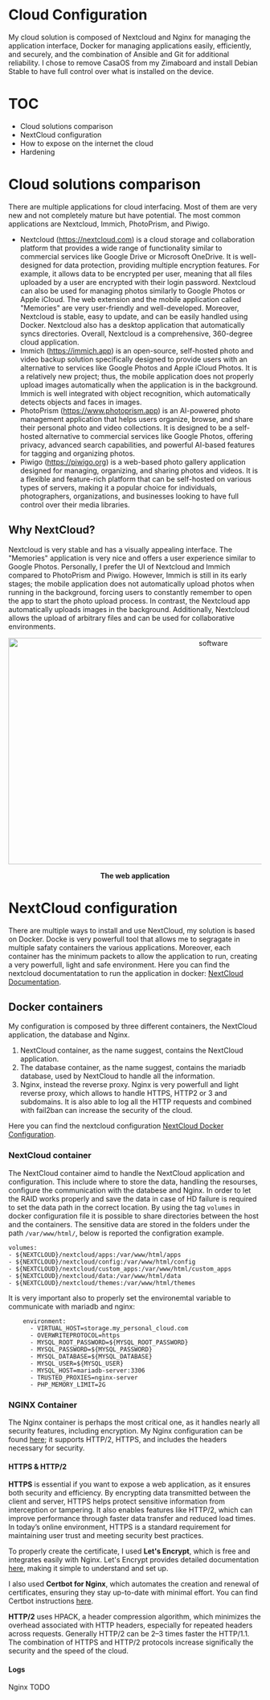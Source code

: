 # Cloud Configuration
My cloud solution is composed of Nextcloud and Nginx for managing the application interface, Docker for managing applications easily, efficiently, and securely, and the combination of Ansible and Git for additional reliability. I chose to remove CasaOS from my Zimaboard and install Debian Stable to have full control over what is installed on the device.

# TOC
 - Cloud solutions comparison
 - NextCloud configuration
 - How to expose on the internet the cloud
 - Hardening

# Cloud solutions comparison
There are multiple applications for cloud interfacing. Most of them are very new and not completely mature but have potential. The most common applications are Nextcloud, Immich, PhotoPrism, and Piwigo.
- Nextcloud (https://nextcloud.com) is a cloud storage and collaboration platform that provides a wide range of functionality similar to commercial services like Google Drive or Microsoft OneDrive. It is well-designed for data protection, providing multiple encryption features. For example, it allows data to be encrypted per user, meaning that all files uploaded by a user are encrypted with their login password. Nextcloud can also be used for managing photos similarly to Google Photos or Apple iCloud. The web extension and the mobile application called "Memories" are very user-friendly and well-developed. Moreover, Nextcloud is stable, easy to update, and can be easily handled using Docker. Nextcloud also has a desktop application that automatically syncs directories. Overall, Nextcloud is a comprehensive, 360-degree cloud application.
- Immich (https://immich.app) is an open-source, self-hosted photo and video backup solution specifically designed to provide users with an alternative to services like Google Photos and Apple iCloud Photos. It is a relatively new project; thus, the mobile application does not properly upload images automatically when the application is in the background. Immich is well integrated with object recognition, which automatically detects objects and faces in images.
- PhotoPrism (https://www.photoprism.app) is an AI-powered photo management application that helps users organize, browse, and share their personal photo and video collections. It is designed to be a self-hosted alternative to commercial services like Google Photos, offering privacy, advanced search capabilities, and powerful AI-based features for tagging and organizing photos.
- Piwigo (https://piwigo.org) is a web-based photo gallery application designed for managing, organizing, and sharing photos and videos. It is a flexible and feature-rich platform that can be self-hosted on various types of servers, making it a popular choice for individuals, photographers, organizations, and businesses looking to have full control over their media libraries.
   
## Why NextCloud?
Nextcloud is very stable and has a visually appealing interface. The "Memories" application is very nice and offers a user experience similar to Google Photos. Personally, I prefer the UI of Nextcloud and Immich compared to PhotoPrism and Piwigo. However, Immich is still in its early stages; the mobile application does not automatically upload photos when running in the background, forcing users to constantly remember to open the app to start the photo upload process. In contrast, the Nextcloud app automatically uploads images in the background. Additionally, Nextcloud allows the upload of arbitrary files and can be used for collaborative environments.

<div align="center">
<img src="https://github.com/user-attachments/assets/c3577dba-a823-40bc-9805-79d246b62d02" alt="software" width="800" height="450">
<p><b>The web application</b></p>
</div>

# NextCloud configuration
There are multiple ways to install and use NextCloud, my solution is based on Docker. Docke is very powerfull tool that allows me to segragate in multiple safaty containers the various applications. Moreover, each container has the minimum packets to allow the application to run, creating a very powerfull, light and safe environment. Here you can find the nextcloud documentatation to run the application in docker: [NextCloud Documentation](https://docs.nextcloud.com/server/latest/admin_manual/office/example-docker.html). 

## Docker containers
My configuration is composed by three different containers, the NextCloud application, the database and Nginx.
1. NextCloud container, as the name suggest, contains the NextCloud application.
2. The database container, as the name suggest, contains the mariadb database, used by NextCloud to handle all the information.
3. Nginx, instead the reverse proxy. Nginx is very powerfull and light reverse proxy, which allows to handle HTTPS, HTTP2 or 3 and subdomains. It is also able to log all the HTTP requests and combined with fail2ban can increase the security of the cloud.

Here you can find the nextcloud configuration [NextCloud Docker Configuration](https://github.com/dariosharp/selfCloudTips/tree/main/cloud-configuration/nextcloud-dockers). 

### NextCloud container
The NextCloud container aimd to handle the NextCloud application and configuration. This include where to store the data, handling the resourses, configure the communication with the databese and Nginx.
In order to let the RAID works properly and save the data in case of HD failure is required to set the data path in the correct location. By using the tag `volumes` in docker configuration file it is possible to share directories between the host and the containers. The sensitive data are stored in the folders under the path `/var/www/html/`, below is reported the configration example. 
```
volumes:
- ${NEXTCLOUD}/nextcloud/apps:/var/www/html/apps
- ${NEXTCLOUD}/nextcloud/config:/var/www/html/config
- ${NEXTCLOUD}/nextcloud/custom_apps:/var/www/html/custom_apps
- ${NEXTCLOUD}/nextcloud/data:/var/www/html/data
- ${NEXTCLOUD}/nextcloud/themes:/var/www/html/themes
```

It is very important also to properly set the environemtal variable to communicate with mariadb and nginx:
```
    environment:
      - VIRTUAL_HOST=storage.my_personal_cloud.com
      - OVERWRITEPROTOCOL=https
      - MYSQL_ROOT_PASSWORD=${MYSQL_ROOT_PASSWORD}
      - MYSQL_PASSWORD=${MYSQL_PASSWORD}
      - MYSQL_DATABASE=${MYSQL_DATABASE}
      - MYSQL_USER=${MYSQL_USER}
      - MYSQL_HOST=mariadb-server:3306
      - TRUSTED_PROXIES=nginx-server
      - PHP_MEMORY_LIMIT=2G
```

### NGINX Container
The Nginx container is perhaps the most critical one, as it handles nearly all security features, including encryption. My Nginx configuration can be found [here](https://github.com/dariosharp/selfCloudTips/blob/main/cloud-configuration/nextcloud-dockers/Nginx/config/nginx.conf); it supports HTTP/2, HTTPS, and includes the headers necessary for security.

#### HTTPS & HTTP/2
**HTTPS** is essential if you want to expose a web application, as it ensures both security and efficiency. By encrypting data transmitted between the client and server, HTTPS helps protect sensitive information from interception or tampering. It also enables features like HTTP/2, which can improve performance through faster data transfer and reduced load times. In today’s online environment, HTTPS is a standard requirement for maintaining user trust and meeting security best practices.

To properly create the certificate, I used **Let's Encrypt**, which is free and integrates easily with Nginx. Let's Encrypt provides detailed documentation [here](https://letsencrypt.org/), making it simple to understand and set up.

I also used **Certbot for Nginx**, which automates the creation and renewal of certificates, ensuring they stay up-to-date with minimal effort. You can find Certbot instructions [here](https://certbot.eff.org/instructions?ws=nginx&os=pip).
 
**HTTP/2** uses HPACK, a header compression algorithm, which minimizes the overhead associated with HTTP headers, especially for repeated headers across requests. Generally HTTP/2 can be 2–3 times faster the HTTP/1.1. The combination of HTTPS and HTTP/2 protocols increase significally the security and the speed of the cloud.

#### Logs
Nginx TODO







